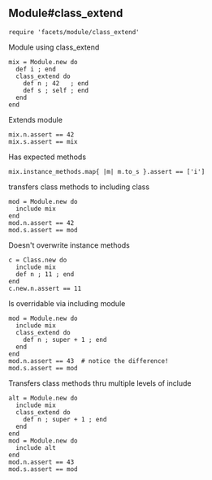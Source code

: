 ## Module#class_extend

    require 'facets/module/class_extend'

Module using class_extend

    mix = Module.new do
      def i ; end
      class_extend do
        def n ; 42   ; end
        def s ; self ; end
      end
    end

Extends module

    mix.n.assert == 42
    mix.s.assert == mix

Has expected methods

    mix.instance_methods.map{ |m| m.to_s }.assert == ['i']

transfers class methods to including class

    mod = Module.new do
      include mix
    end
    mod.n.assert == 42
    mod.s.assert == mod

Doesn't overwrite instance methods

    c = Class.new do
      include mix
      def n ; 11 ; end
    end
    c.new.n.assert == 11

Is overridable via including module

    mod = Module.new do
      include mix
      class_extend do
        def n ; super + 1 ; end
      end
    end
    mod.n.assert == 43  # notice the difference!
    mod.s.assert == mod

Transfers class methods thru multiple levels of include

    alt = Module.new do
      include mix
      class_extend do
        def n ; super + 1 ; end
      end
    end
    mod = Module.new do
      include alt
    end
    mod.n.assert == 43
    mod.s.assert == mod

